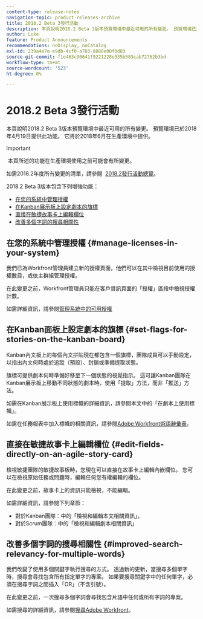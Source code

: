 ```yaml
---
content-type: release-notes
navigation-topic: product-releases-archive
title: 2018.2 Beta 3發行活動
description: 本頁說明2018.2 Beta 3版本預覽環境中最近可用的所有變更。 預覽環境已於2018年4月19日提供此功能。 它將於2018年6月在生產環境中提供。
author: Luke
feature: Product Announcements
recommendations: noDisplay, noCatalog
exl-id: 239a4e7e-e9db-4cf0-a703-8888e00f0d83
source-git-commit: f1e463c90641f9221228e335b583cab72762b3bd
workflow-type: tm+mt
source-wordcount: '523'
ht-degree: 0%

---
```


# 2018.2 Beta 3發行活動

本頁說明2018.2 Beta 3版本預覽環境中最近可用的所有變更。 預覽環境已於2018年4月19日提供此功能。 它將於2018年6月在生產環境中提供。

>[!IMPORTANT]
>
> 本頁所述的功能在生產環境使用之前可能會有所變更。

如需2018.2年度所有變更的清單，請參閱  [2018.2發行活動總覽](../../../../product-announcements/product-releases/quarterly-release-archive/2018.2-release-activity/2018-2-release-activity-overview.md)。

2018.2 Beta 3版本包含下列增強功能：

* [在您的系統中管理授權](#manage-licenses-in-your-system)
* [在Kanban展示板上設定劇本的旗標](#set-flags-for-stories-on-the-kanban-board)
* [直接在敏捷故事卡上編輯欄位](#edit-fields-directly-on-an-agile-story-card)
* [改善多個字詞的搜尋相關性](#improved-search-relevancy-for-multiple-words)

## 在您的系統中管理授權 {#manage-licenses-in-your-system}

我們已為Workfront管理員建立新的授權頁面，他們可以在其中檢視目前使用的授權數目，或依主群組管理授權。 

在此變更之前，Workfront管理員只能在客戶資訊頁面的「授權」區段中檢視授權計數。

如需詳細資訊，請參閱[管理系統中的可用授權](../../../../administration-and-setup/get-started-wf-administration/manage-available-licenses-in-your-system.md)

## 在Kanban面板上設定劇本的旗標 {#set-flags-for-stories-on-the-kanban-board}

Kanban內文板上的每個內文拼貼現在都包含一個旗標，團隊成員可以手動設定，以指出內文何時處於追蹤（預設）、封鎖或準備提取狀態。

旗標可提供劇本何時準備好移至下一個狀態的視覺指示。 這可讓Kanban團隊在Kanban展示板上移動不同狀態的劇本時，使用「提取」方法，而非「推送」方法。

如需在Kanban展示板上使用標幟的詳細資訊，請參閱本文中的「在劇本上使用標幟」。

如需在任務報表中加入標幟的相關資訊，請參閱[Adobe Workfront術語辭彙表](../../../../workfront-basics/navigate-workfront/workfront-navigation/workfront-terminology-glossary.md)。  

## 直接在敏捷故事卡上編輯欄位 {#edit-fields-directly-on-an-agile-story-card}

檢視敏捷團隊的敏捷故事板時，您現在可以直接在故事卡上編輯內嵌欄位。 您可以在檢視原始任務或問題時，編輯任何您有權編輯的欄位。

在此變更之前，故事卡上的資訊只能檢視，不能編輯。

如需詳細資訊，請參閱下列章節：

* 對於Kanban團隊：中的「檢視和編輯本文相關資訊」。 
* 對於Scrum團隊：中的「檢視和編輯劇本相關資訊」

## 改善多個字詞的搜尋相關性 {#improved-search-relevancy-for-multiple-words}

我們改變了使用多個關鍵字執行搜尋的方式。 透過新的更新，當搜尋多個單字時，搜尋會尋找包含所有指定單字的專案。 如果要搜尋關鍵字中的任何單字，必須在搜尋字詞之間插入「OR」（不含引號）。 

在此變更之前，一次搜尋多個字詞會尋找包含片語中任何或所有字詞的專案。 

如需搜尋的詳細資訊，請參閱[搜尋Adobe Workfront](../../../../workfront-basics/navigate-workfront/search/search-workfront.md)。
